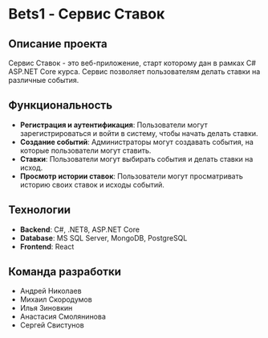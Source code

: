 # Bets1 - Сервис Ставок

## Описание проекта

Сервис Ставок - это веб-приложение, старт которому дан в рамках C# ASP.NET Core курса. Сервис позволяет пользователям делать ставки на различные события. 

## Функциональность

- **Регистрация и аутентификация**: Пользователи могут зарегистрироваться и войти в систему, чтобы начать делать ставки.
- **Создание событий**: Администраторы могут создавать события, на которые пользователи могут ставить.
- **Ставки**: Пользователи могут выбирать события и делать ставки на исход.
- **Просмотр истории ставок**: Пользователи могут просматривать историю своих ставок и исходы событий.

## Технологии

- **Backend**: C#, .NET8, ASP.NET Core
- **Database**: MS SQL Server, MongoDB, PostgreSQL
- **Frontend**: React

## Команда разработки

* Андрей Николаев
* Михаил Скородумов
* Илья Зиновкин
* Анастасия Смолянинова
* Сергей Свистунов
